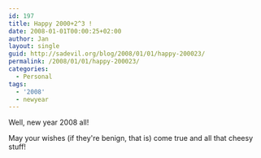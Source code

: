 ```yaml
---
id: 197
title: Happy 2000+2^3 !
date: 2008-01-01T00:00:25+02:00
author: Jan
layout: single
guid: http://sadevil.org/blog/2008/01/01/happy-200023/
permalink: /2008/01/01/happy-200023/
categories:
  - Personal
tags:
  - '2008'
  - newyear
---
```

Well, new year 2008 all!

May your wishes (if they're benign, that is) come true and all that cheesy stuff!
